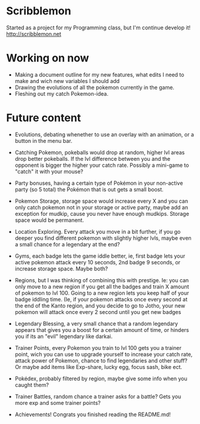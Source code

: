Scribblemon
===========

Started as a project for my Programming class, but I'm continue develop it! http://scribblemon.net


Working on now
==============

- Making a document outline for my new features, what edits I need to make and wich new variables I should add
- Drawing the evolutions of all the pokemon currently in the game.
- Fleshing out my catch Pokemon-idea.


Future content
==============

-    Evolutions, debating whenether to use an overlay with an animation, or a button in the menu bar.

-    Catching Pokemon, pokeballs would drop at random, higher lvl areas drop better pokeballs. If the lvl difference between you and the opponent is bigger the higher your catch rate. Possibly a mini-game to "catch" it with your mouse?

-   Party bonuses, having a certain type of Pokémon in your non-active party (so 5 total) the Pokémon that is out gets a small boost.

-   Pokemon Storage, storage space would increase every X and you can only catch pokemon not in your storage or active party, maybe add an exception for mudkip, cause you never have enough mudkips. Storage space would be permanent.

-    Location Exploring. Every attack you move in a bit further, if you go deeper you find different pokemon with slightly higher lvls, maybe even a small chance for a legendary at the end?

-    Gyms, each badge lets the game iddle better, ie, first badge lets your active pokemon attack every 10 seconds, 2nd badge 9 seconds, or increase storage space. Maybe both?

-   Regions, but I was thinking of combining this with prestige. Ie: you can only move to a new region if you get all the badges and train X amount of pokemon to lvl 100. Going to a new region lets you keep half of your badge iddling time. (Ie, if your pokemon attacks once every second at the end of the Kanto region, and you decide to go to Jotho, your new pokemon will attack once every 2 second until you get new badges

- Legendary Blessing, a very small chance that a random legendary appears that gives you a boost for a certain amount of time, or hinders you if its an "evil" legendary like darkai.

-    Trainer Points, every Pokemon you train to lvl 100 gets you a trainer point, wich you can use to upgrade yourself to increase your catch rate, attack power of Pokemon, chance to find legendaries and other stuff? Or maybe add items like Exp-share, lucky egg, focus sash, bike ect.

-    Pokédex, probably filtered by region, maybe give some info when you caught them?

- Trainer Battles, random chance a trainer asks for a battle? Gets you more exp and some trainer points?

- Achievements! Congrats you finished reading the README.md!
